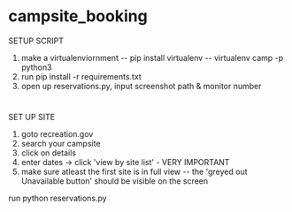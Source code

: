 # campsite_booking
SETUP SCRIPT
1. make a virtualenviornment
  -- pip install virtualenv
  -- virtualenv camp -p python3
2. run pip install -r requirements.txt
3. open up reservations.py, input screenshot path & monitor number

# 
SET UP SITE
1. goto recreation.gov
2. search your campsite
3. click on details
4. enter dates -> click 'view by site list' - VERY IMPORTANT
5. make sure atleast the first site is in full view
    -- the 'greyed out Unavailable button' should be visible on the screen
    
run python reservations.py

    
    

